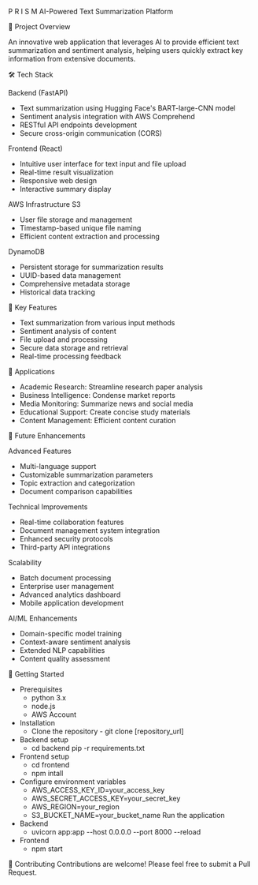 P R I S M
AI-Powered Text Summarization Platform

🎯 Project Overview

An innovative web application that leverages AI to provide efficient text summarization and sentiment analysis, helping users quickly extract key information from extensive documents.

🛠 Tech Stack

Backend (FastAPI)

* Text summarization using Hugging Face's BART-large-CNN model
* Sentiment analysis integration with AWS Comprehend
* RESTful API endpoints development
* Secure cross-origin communication (CORS)

Frontend (React)
* Intuitive user interface for text input and file upload
* Real-time result visualization
* Responsive web design
* Interactive summary display

AWS Infrastructure
S3
* User file storage and management
* Timestamp-based unique file naming
* Efficient content extraction and processing

DynamoDB
* Persistent storage for summarization results
* UUID-based data management
* Comprehensive metadata storage
* Historical data tracking
  
🌟 Key Features
* Text summarization from various input methods
* Sentiment analysis of content
* File upload and processing
* Secure data storage and retrieval
* Real-time processing feedback
  
🎯 Applications
* Academic Research: Streamline research paper analysis
* Business Intelligence: Condense market reports
* Media Monitoring: Summarize news and social media
* Educational Support: Create concise study materials
* Content Management: Efficient content curation

🚀 Future Enhancements

Advanced Features
* Multi-language support
* Customizable summarization parameters
* Topic extraction and categorization
* Document comparison capabilities
  
Technical Improvements
* Real-time collaboration features
* Document management system integration
* Enhanced security protocols
* Third-party API integrations
  
Scalability
* Batch document processing
* Enterprise user management
* Advanced analytics dashboard
* Mobile application development
  
AI/ML Enhancements
* Domain-specific model training
* Context-aware sentiment analysis
* Extended NLP capabilities
* Content quality assessment
  
📝 Getting Started
* Prerequisites
  - python 3.x
  - node.js
  - AWS Account
* Installation
  - Clone the repository - git clone [repository_url]
* Backend setup
  - cd backend pip -r requirements.txt
* Frontend setup
  - cd frontend
  - npm intall
* Configure environment variables
  - AWS_ACCESS_KEY_ID=your_access_key
  - AWS_SECRET_ACCESS_KEY=your_secret_key
  - AWS_REGION=your_region
  - S3_BUCKET_NAME=your_bucket_name
Run the application
* Backend
  - uvicorn app:app --host 0.0.0.0 --port 8000 --reload
* Frontend
  - npm start
    
👥 Contributing
Contributions are welcome! Please feel free to submit a Pull Request.
